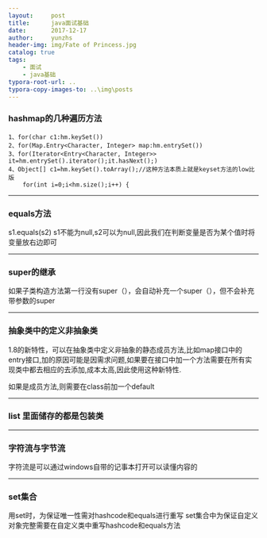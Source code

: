 ```yaml
---
layout:     post
title:      java面试基础
date:       2017-12-17
author:     yunzhs
header-img: img/Fate of Princess.jpg
catalog: true
tags:
    - 面试
    - java基础
typora-root-url: ..
typora-copy-images-to: ..\img\posts
---
```


### hashmap的几种遍历方法

```
1、for(char c1:hm.keySet())
2、for(Map.Entry<Character, Integer> map:hm.entrySet())
3、for(Iterator<Entry<Character, Integer>>                                                                                           it=hm.entrySet().iterator();it.hasNext();)
4、Object[] c1=hm.keySet().toArray();//这种方法本质上就是keyset方法的low比版
	for(int i=0;i<hm.size();i++) {	
```

---

### equals方法

s1.equals(s2)   s1不能为null,s2可以为null,因此我们在判断变量是否为某个值时将变量放右边即可

---

### super的继承

如果子类构造方法第一行没有super（），会自动补充一个super（），但不会补充带参数的super

---

### 抽象类中的定义非抽象类

1.8的新特性，可以在抽象类中定义非抽象的静态成员方法,比如map接口中的entry接口,加的原因可能是因需求问题,如果要在接口中加一个方法需要在所有实现类中都去相应的去添加,成本太高,因此使用这种新特性.

如果是成员方法,则需要在class前加一个default

---

### list 里面储存的都是包装类

---

### 字符流与字节流

字符流是可以通过windows自带的记事本打开可以读懂内容的

----

### set集合

用set时，为保证唯一性需对hashcode和equals进行重写
set集合中为保证自定义对象完整需要在自定义类中重写hashcode和equals方法

